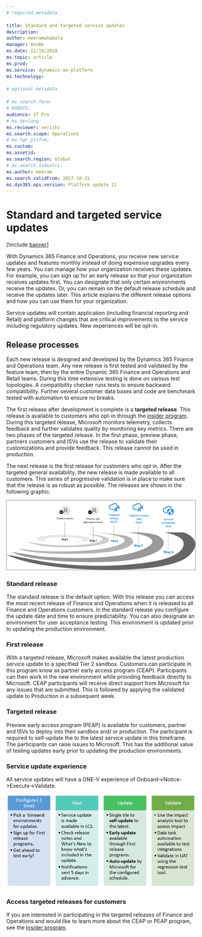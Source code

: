 ```yaml
---
# required metadata

title: Standard and targeted service updates
description: 
author: meeramahabala
manager: AnnBe
ms.date: 11/19/2018
ms.topic: article
ms.prod: 
ms.service: dynamics-ax-platform
ms.technology: 

# optional metadata

# ms.search.form: 
# ROBOTS: 
audience: IT Pro
# ms.devlang: 
ms.reviewer: sericks
ms.search.scope: Operations
# ms.tgt_pltfrm: 
ms.custom: 
ms.assetid: 
ms.search.region: Global
# ms.search.industry: 
ms.author: meeram
ms.search.validFrom: 2017-10-31
ms.dyn365.ops.version: Platform update 11
---
```


# Standard and targeted service updates

[!include [banner](../includes/banner.md)]

With Dynamics 365 Finance and Operations, you receive new service updates and features monthly instead of doing expensive upgrades every few years. You can manage how your organization receives these updates. For example, you can sign up for an early release so that your organization receives updates first. You can designate that only certain environments receive the updates. Or, you can remain on the default release schedule and receive the updates later. This article explains the different release options and how you can use them for your organization.

Service updates will contain application (including financial reporting and Retail) and platform changes that are critical improvements to the service including regulatory updates. New experiences will be opt-in. 

## Release processes
Each new release is designed and developed by the Dynamics 365 Finance and Operations team. Any new release is first tested and validated by the feature team, then by the entire Dynamic 365 Finance and Operations and Retail teams. During this time extensive testing is done on various test topologies. A compatibility checker runs tests to ensure backward compatibility. Further several customer data bases and code are benchmark tested with automation to ensure no breaks.

The first release after development is complete is a **targeted release**.
This release is available to customers who opt-in through the [insider program](https://experience.dynamics.com/). During this targeted release, Microsoft monitors telemetry, collects feedback and further validates quality by monitoring key metrics. There are two phases of the targeted release. In the first phase, preview phase, partners customers and ISVs use the release to validate their customizations and provide feedback. This release cannot be used in production.

The next release is the first release for customers who opt in. After the targeted general availability, the new release is made available to all customers. This series of progressive validation is in place to make sure that the release is as robust as possible. The releases are shown in the following graphic.

![Ring releases](./media/release_rings_365_Jan22.png)

### Standard release
The standard release is the default option. With this release you can access the most recent release of Finance and Operations when it is released to all Finance and Operations customers. In the standard release you configure the update date and time to ensure predictability. You can also designate an environment for user acceptance testing. This environment is updated prior to updating the production environment.

### First release
With a targeted release, Microsoft makes available the latest production service update to a specified Tier 2 sandbox. Customers can participate in this program know as partner early access program (CEAP). Participants can then work in the new environment while providing feedback directly to Microsoft. CEAP participants will receive direct support from Microsoft for any issues that are submitted.  This is followed by applying the validated update to Production in a subsequent week.

### Targeted release 
Preview early access program (PEAP) is available for customers, partner and ISVs to deploy into their sandbox and/ or production. The participant is required to self-update the to the latest service update in this timeframe. The participants can raise issues to Microsoft. This has the additional value of testing updates early prior to updating the production environments.

### Service update experience
All service updates will have a ONE-V experience of Onboard->Notice->Execute->Validate.

![Service update experience](./media/service-update-experience.png)

### Access targeted releases for customers
If you are interested in participating in the targeted releases of Finance and Operations and would like to learn more about the CEAP or PEAP program, see the [Insider program](https://experience.dynamics.com/).

